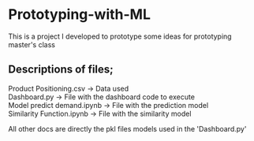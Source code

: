 # Prototyping-with-ML
This is a project I developed to prototype some ideas for prototyping master's class
## Descriptions of files;
Product Positioning.csv -> Data used<br>
Dashboard.py -> File with the dashboard code to execute<br>
Model predict demand.ipynb -> File with the prediction model <br>
Similarity Function.ipynb -> File with the similarity model <br>

All other docs are directly the pkl files models used in the 'Dashboard.py'
